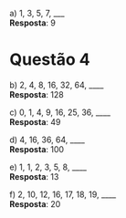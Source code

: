 a) 1, 3, 5, 7, ___  
**Resposta**: 9

# Questão 4
b) 2, 4, 8, 16, 32, 64, ____  
**Resposta**: 128

c) 0, 1, 4, 9, 16, 25, 36, ____  
**Resposta**: 49

d) 4, 16, 36, 64, ____  
**Resposta**: 100

e) 1, 1, 2, 3, 5, 8, ____  
**Resposta**: 13

f) 2, 10, 12, 16, 17, 18, 19, ____  
**Resposta**: 20